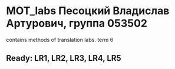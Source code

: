 # MOT_labs Песоцкий Владислав Артурович, группа 053502
contains methods of translation labs. term 6

##   Ready: LR1, LR2, LR3, LR4, LR5


